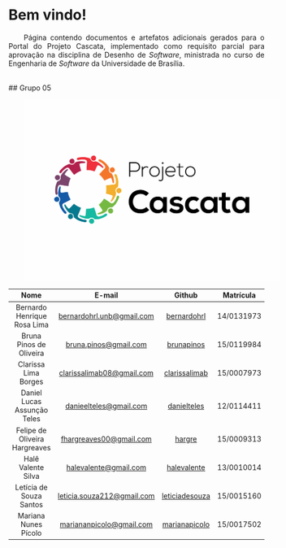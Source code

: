 <style> p { text-align: justify; text-indent: 30px; } </style>

# Bem vindo!

Página contendo documentos e artefatos adicionais gerados para o Portal do Projeto Cascata,
implementado como requisito parcial para aprovação na disciplina de Desenho de *Software*,
ministrada no curso de Engenharia de *Software* da Universidade de Brasília.

<br>
## Grupo 05

![Projeto Cascata](./img/LogoVertical_Fbranca.png)  

|               **Nome**            |    **E-mail**     |    **Github**   | **Matrícula**  |
| :---------------------------: | :----------: |:----------:| :----------:|
|  Bernardo Henrique Rosa Lima  | bernardohrl.unb@gmail.com |  [bernardohrl](https://github.com/bernardohrl) | 14/0131973 |
|    Bruna Pinos de Oliveira    | bruna.pinos@gmail.com |[brunapinos](https://github.com/brunapinos) | 15/0119984 |
|     Clarissa Lima Borges      | clarissalimab08@gmail.com | [clarissalimab](https://github.com/clarissalimab)|  15/0007973 |
|  Daniel Lucas Assunção Teles  | danieelteles@gmail.com |[danielteles](https://github.com/danielteles)|  12/0114411 |
| Felipe de Oliveira Hargreaves | fhargreaves00@gmail.com | [hargre](https://github.com/Hargre) |  15/0009313 |
|      Halê Valente Silva       | halevalente@gmail.com |[halevalente](https://github.com/halevalente)|  13/0010014 |
|    Letícia de Souza Santos    | leticia.souza212@gmail.com| [leticiadesouza](https://github.com/leticiadesouza)|  15/0015160 |
|     Mariana Nunes Pícolo      | mariananpicolo@gmail.com | [marianapicolo](https://github.com/marianapicolo)| 15/0017502 |
